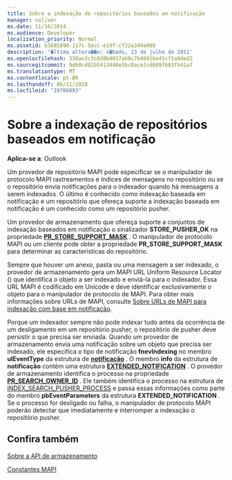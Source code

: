 ```yaml
---
title: Sobre a indexação de repositórios baseados em notificação
manager: soliver
ms.date: 11/16/2014
ms.audience: Developer
localization_priority: Normal
ms.assetid: b3685890-117c-9acc-e19f-cf22a349a088
description: '�ltima altera��o: s�bado, 23 de julho de 2011'
ms.openlocfilehash: 338ae3c3c8d8b4037ab0c7b46916e45cf5a8ded2
ms.sourcegitcommit: 9d60cd82b5413446e5bc8ace2cd689f683fb41a7
ms.translationtype: MT
ms.contentlocale: pt-BR
ms.lasthandoff: 06/11/2018
ms.locfileid: "19766093"
---
```

# <a name="about-notification-based-store-indexing"></a>Sobre a indexação de repositórios baseados em notificação

  
  
**Aplica-se a**: Outlook 
  
Um provedor de repositório MAPI pode especificar se o manipulador de protocolo MAPI rastreamentos e índices de mensagens no repositório ou se o repositório envia notificações para o indexador quando há mensagens a serem indexados. O último é conhecido como indexação baseada em notificação e um repositório que ofereça suporte a indexação baseada em notificação é um conhecido como um repositório pusher.
  
Um provedor de armazenamento que ofereça suporte a conjuntos de indexação baseados em notificação o sinalizador **STORE_PUSHER_OK** na propriedade **[PR_STORE_SUPPORT_MASK](pidtagstoresupportmask-canonical-property.md)** . O manipulador de protocolo MAPI ou um cliente pode obter a propriedade **PR_STORE_SUPPORT_MASK** para determinar as características do repositório. 
  
Sempre que houver um anexo, pasta ou uma mensagem a ser indexado, o provedor de armazenamento gera um MAPI URL Uniform Resource Locator () que identifica o objeto a ser indexado e enviá-la para o indexador. Essa URL MAPI é codificado em Unicode e deve identificar exclusivamente o objeto para o manipulador de protocolo de MAPI. Para obter mais informações sobre URLs de MAPI, consulte [Sobre URLs de MAPI para indexação com base em notificação](about-mapi-urls-for-notification-based-indexing.md).
  
Porque um indexador sempre não pode indexar tudo antes da ocorrência de um desligamento em um repositório pusher, o repositório de pusher deve persistir o que precisa ser enviada. Quando um provedor de armazenamento envia uma notificação sobre um objeto que precisa ser indexado, ele especifica o tipo de notificação **fnevIndexing** no membro **ulEventType** da estrutura de **[notificação](notification.md)** . O membro **info** da estrutura de **notificação** contém uma estrutura **[EXTENDED_NOTIFICATION](extended_notification.md)** . O provedor de armazenamento identifica o processo na propriedade **[PR_SEARCH_OWNER_ID](pidtagsearchownerid-canonical-property.md)** . Ele também identifica o processo na estrutura de [INDEX_SEARCH_PUSHER_PROCESS](index_search_pusher_process.md) e passa essas informações como parte do membro **pbEventParameters** da estrutura **EXTENDED_NOTIFICATION** . Se o processo for desligado ou falha, o manipulador de protocolo MAPI poderão detectar que imediatamente e interromper a indexação o repositório pusher. 
  
## <a name="see-also"></a>Confira também



[Sobre a API de armazenamento](about-the-store-api.md)
  
[Constantes MAPI](mapi-constants.md)

